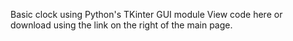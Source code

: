 Basic clock using Python's TKinter GUI module
View code here or download using the link on the right of the main page.
